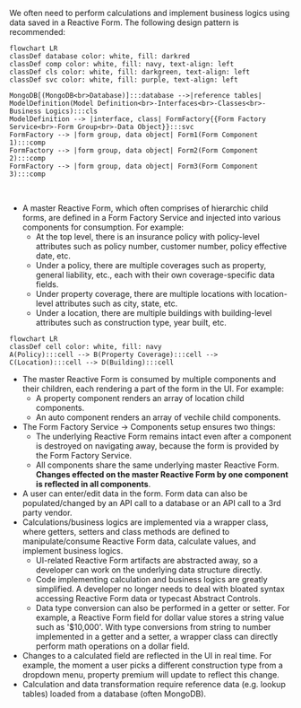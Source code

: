 We often need to perform calculations and implement business logics using data saved in a Reactive Form. The following design pattern is recommended:

```mermaid
flowchart LR
classDef database color: white, fill: darkred
classDef comp color: white, fill: navy, text-align: left
classDef cls color: white, fill: darkgreen, text-align: left
classDef svc color: white, fill: purple, text-align: left

MongoDB[(MongoDB<br>Database)]:::database -->|reference tables| ModelDefinition(Model Definition<br>-Interfaces<br>-Classes<br>-Business Logics):::cls
ModelDefinition --> |interface, class| FormFactory{{Form Factory Service<br>-Form Group<br>-Data Object}}:::svc
FormFactory --> |form group, data object| Form1(Form Component 1):::comp
FormFactory --> |form group, data object| Form2(Form Component 2):::comp
FormFactory --> |form group, data object| Form3(Form Component 3):::comp

```
<br>

- A master Reactive Form, which often comprises of hierarchic child forms, are defined in a Form Factory Service and injected into various components for consumption. For example:
  - At the top level, there is an insurance policy with policy-level attributes such as policy number, customer number, policy effective date, etc.
  - Under a policy, there are multiple coverages such as property, general liability, etc., each with their own coverage-specific data fields.
  - Under property coverage, there are multiple locations with location-level attributes such as city, state, etc.
  - Under a location, there are multiple buildings with building-level attributes such as construction type, year built, etc.

```mermaid
flowchart LR
classDef cell color: white, fill: navy
A(Policy):::cell --> B(Property Coverage):::cell --> C(Location):::cell --> D(Building):::cell
```

- The master Reactive Form is consumed by multiple components and their children, each rendering a part of the form in the UI. For example:
  - A property component renders an array of location child components.
  - An auto component renders an array of vechile child components.
- The Form Factory Service &rarr; Components setup ensures two things:
  - The underlying Reactive Form remains intact even after a component is destroyed on navigating away, because the form is provided by the Form Factory Service.
  - All components share the same underlying master Reactive Form. **Changes effected on the master Reactive Form by one component is reflected in all components**.
- A user can enter/edit data in the form. Form data can also be populated/changed by an API call to a database or an API call to a 3rd party vendor.
- Calculations/business logics are implemented via a wrapper class, where getters, setters and class methods are defined to manipulate/consume Reactive Form data, calculate values, and implement business logics.
  - UI-related Reactive Form artifacts are abstracted away, so a developer can work on the underlying data structure directly.
  - Code implementing calculation and business logics are greatly simplified. A developer no longer needs to deal with bloated syntax accessing Reactive Form data or typecast Abstract Controls.
  - Data type conversion can also be performed in a getter or setter. For example, a Reactive Form field for dollar value stores a string value such as '$10,000'. With type conversions from string to number implemented in a getter and a setter, a wrapper class can directly perform math operations on a dollar field.
- Changes to a calculated field are reflected in the UI in real time. For example, the moment a user picks a different construction type from a dropdown menu, property premium will update to reflect this change.
- Calculation and data transformation require reference data (e.g. lookup tables) loaded from a database (often MongoDB).
